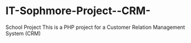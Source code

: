 # IT-Sophmore-Project--CRM-
School Project
This is a PHP project for a Customer Relation Management System (CRM)
